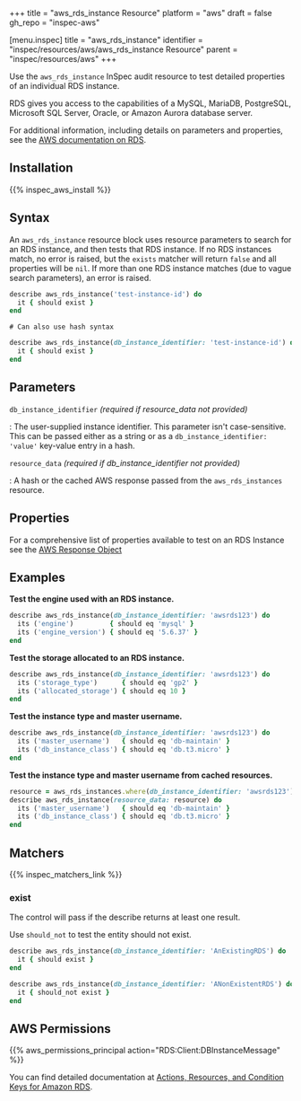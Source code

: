 +++
title = "aws_rds_instance Resource"
platform = "aws"
draft = false
gh_repo = "inspec-aws"

[menu.inspec]
title = "aws_rds_instance"
identifier = "inspec/resources/aws/aws_rds_instance Resource"
parent = "inspec/resources/aws"
+++

Use the `aws_rds_instance` InSpec audit resource to test detailed properties of an individual RDS instance.

RDS gives you access to the capabilities of a MySQL, MariaDB, PostgreSQL, Microsoft SQL Server, Oracle, or Amazon Aurora database server.

For additional information, including details on parameters and properties, see the [AWS documentation on RDS](https://docs.aws.amazon.com/AmazonRDS/latest/UserGuide/CHAP_GettingStarted.html).

## Installation

{{% inspec_aws_install %}}

## Syntax

An `aws_rds_instance` resource block uses resource parameters to search for an RDS instance, and then tests that RDS instance.  If no RDS instances match, no error is raised, but the `exists` matcher will return `false` and all properties will be `nil`.  If more than one RDS instance matches (due to vague search parameters), an error is raised.

```ruby
describe aws_rds_instance('test-instance-id') do
  it { should exist }
end
```

    # Can also use hash syntax
```ruby
describe aws_rds_instance(db_instance_identifier: 'test-instance-id') do
  it { should exist }
end
```

## Parameters

`db_instance_identifier` _(required if resource_data not provided)_

: The user-supplied instance identifier. This parameter isn't case-sensitive.
  This can be passed either as a string or as a `db_instance_identifier: 'value'` key-value entry in a hash.

`resource_data` _(required if db_instance_identifier not provided)_

: A hash or the cached AWS response passed from the `aws_rds_instances` resource.

## Properties

For a comprehensive list of properties available to test on an RDS Instance see the [AWS Response Object](https://docs.aws.amazon.com/sdk-for-ruby/v3/api/Aws/RDS/Types/DBInstance.html)

## Examples

**Test the engine used with an RDS instance.**

```ruby
describe aws_rds_instance(db_instance_identifier: 'awsrds123') do
  its ('engine')         { should eq 'mysql' }
  its ('engine_version') { should eq '5.6.37' }
end
```

**Test the storage allocated to an RDS instance.**

```ruby
describe aws_rds_instance(db_instance_identifier: 'awsrds123') do
  its ('storage_type')      { should eq 'gp2' }
  its ('allocated_storage') { should eq 10 }
end
```

**Test the instance type and master username.**

```ruby
describe aws_rds_instance(db_instance_identifier: 'awsrds123') do
  its ('master_username')   { should eq 'db-maintain' }
  its ('db_instance_class') { should eq 'db.t3.micro' }
end
```

**Test the instance type and master username from cached resources.**

```ruby
resource = aws_rds_instances.where(db_instance_identifier: 'awsrds123')
describe aws_rds_instance(resource_data: resource) do
  its ('master_username')   { should eq 'db-maintain' }
  its ('db_instance_class') { should eq 'db.t3.micro' }
end
```

## Matchers

{{% inspec_matchers_link %}}

### exist

The control will pass if the describe returns at least one result.

Use `should_not` to test the entity should not exist.

```ruby
describe aws_rds_instance(db_instance_identifier: 'AnExistingRDS') do
  it { should exist }
end
```

```ruby
describe aws_rds_instance(db_instance_identifier: 'ANonExistentRDS') do
  it { should_not exist }
end
```

## AWS Permissions

{{% aws_permissions_principal action="RDS:Client:DBInstanceMessage" %}}

You can find detailed documentation at [Actions, Resources, and Condition Keys for Amazon RDS](https://docs.aws.amazon.com/IAM/latest/UserGuide/list_amazonrds.html).
